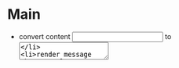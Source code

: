 # Main

- convert content <input> to <textarea>
- render message when user logs in/out
- post category
- only logged in users can create/comment on post - maybe
- down/upvote option - only logged in users
- sorting option for posts on homepage
- search functionality
- replace netlify identity to allow user profiles or extend netlify identity to allow such features

# Currently working on / Planned next feature

# Completed

- add reply feature ✅
- color icon ✅
- Content Card: add total comments, add date created/updated, add who created post ✅
- comment sorting option ✅
- use localstorage to check if person visited app or not, if so then don't show modal to let them know about the state of the project ✅
- edit option for logged in users ✅
- delete option for logged in users ✅
- animation between page transitions ✅

# Notes:

- <Post /> (sends POST request) to create a new post and <Form> (sends PUT request) will update the forum data, like the comments field.
- <Content /> allows authenciated users to update/delete their posts.
- <Nav> and <Content> navigate users, like '/'->'/post' or '/post' -> '/'

# Implementation Considertion
